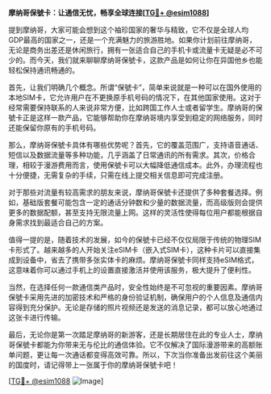 **摩纳哥保號卡：让通信无忧，畅享全球连接[[TG💪+ @esim1088](https://t.me/s/esim1088)]**

提到摩纳哥，大家可能会想到这个袖珍国家的奢华与精致，它不仅是全球人均GDP最高的国家之一，还是一个充满魅力的旅游胜地。如果你计划前往摩纳哥，无论是商务出差还是休闲旅行，拥有一张适合自己的手机卡或流量卡无疑是必不可少的。而今天，我们就来聊聊摩纳哥保號卡，这款产品是如何让你在异国他乡也能轻松保持通讯畅通的。

首先，让我们明确几个概念。所谓“保號卡”，简单来说就是一种可以在国外使用的本地SIM卡，它允许用户在不更换原手机号码的情况下，在其他国家使用。这对于经常需要保持联系的人来说非常方便，比如跨国工作人士或者留学生。摩纳哥的保號卡正是这样一款产品，它能够帮助你在摩纳哥境内享受到稳定的网络服务，同时还能保留你原有的手机号码。

那么，摩纳哥保號卡具体有哪些优势呢？首先，它的覆盖范围广，支持语音通话、短信以及数据流量等多种功能，几乎涵盖了日常通讯的所有需求。其次，价格合理，相较于漫游费用而言，使用保號卡可以大幅降低通信成本。此外，办理流程也十分便捷，无需复杂的手续，只需在线上提交相关信息即可完成注册。

对于那些对流量有较高需求的朋友来说，摩纳哥保號卡还提供了多种套餐选择。例如，基础版套餐可能包含一定的通话分钟数和少量的数据流量，而高级版则会提供更多的数据配额，甚至支持无限流量上网。这样的灵活性使得每位用户都能根据自身需求找到最适合自己的方案。

值得一提的是，随着技术的发展，如今的保號卡已经不仅仅局限于传统的物理SIM卡形式了。越来越多的人开始关注eSIM卡（嵌入式SIM卡），这种卡片可以直接集成到设备中，省去了携带多张实体卡的麻烦。摩纳哥保號卡同样支持eSIM格式，这意味着你可以通过手机上的设置直接激活并使用该服务，极大提升了便利性。

当然，在选择任何一款通信类产品时，安全性始终是不可忽视的重要因素。摩纳哥保號卡采用先进的加密技术和严格的身份验证机制，确保用户的个人信息及通信内容得到充分保护。无论是存储的照片视频还是发送的消息记录，都可以放心地通过这张卡进行传输。

最后，无论你是第一次踏足摩纳哥的新游客，还是长期居住在此的专业人士，摩纳哥保號卡都能为你带来无与伦比的通信体验。它不仅解决了国际漫游带来的高额账单问题，更让每一次通话都变得高效可靠。所以，下次当你准备出发前往这个美丽的国度时，请记得带上一张属于你的摩纳哥保號卡吧！

[[TG💪+ @esim1088](https://t.me/s/esim1088) ![Image](https://i.postimg.cc/4NQfJmqS/Snipaste-2025-05-13-00-14-12.png)]